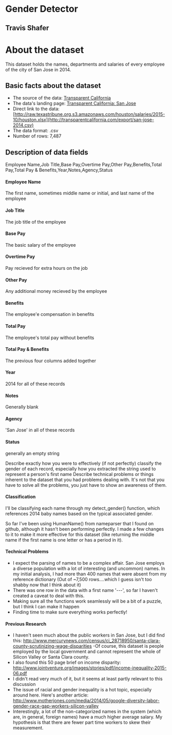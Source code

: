 # Gender Detector

## Travis Shafer


# About the dataset

This dataset holds the names, departments and salaries of every employee of the city of San Jose in 2014.


## Basic facts about the dataset

- The source of the data: [Transparent California](www.transparentcalifornia.com)
- The data's landing page: [Transparent California: San Jose](http://transparentcalifornia.com/salaries/2014/san-jose/)
- Direct link to the data: [http://raw.texastribune.org.s3.amazonaws.com/houston/salaries/2015-10/houston.xlsx](http://transparentcalifornia.com/export/san-jose-2014.csv)
- The data format: .csv
- Number of rows: 7,487

## Description of data fields
Employee Name,Job Title,Base Pay,Overtime Pay,Other Pay,Benefits,Total Pay,Total Pay & Benefits,Year,Notes,Agency,Status
#### Employee Name

The first name, sometimes middle name or initial, and last name of the employee

#### Job Title

The job title of the employee

#### Base Pay

The basic salary of the employee

#### Overtime Pay

Pay recieved for extra hours on the job

#### Other Pay

Any additional money recieved by the employee

#### Benefits

The employee'e compensation in benefits

#### Total Pay

The employee's total pay without benefits

#### Total Pay & Benefits

The previous four columns added together

#### Year

2014 for all of these records

#### Notes

Generally blank

#### Agency

'San Jose' in all of these records

#### Status

generally an empty string 

Describe exactly how you were to effectively (if not perfectly) classify the gender of each record, especially how you extracted the string used to represent a person's first name
Describe technical problems or things inherent to the dataset that you had problems dealing with. It's not that you have to solve all the problems, you just have to show an awareness of them.

#### Classification

I'll be classifying each name through my detect_gender() function, which references 2014 baby names based on the typical associated gender.

So far I've been using HumanName() from nameparser that I found on github, although it hasn't been performing perfectly. I made a few changes to it to make it more effective for this dataset (like returning the middle name if the first name is one letter or has a period in it). 

#### Technical Problems
- I expect the parsing of names to be a complex affair. San Jose employs a diverse population with a lot of interesting (and uncommon) names. In my initial analysis, I had more than 400 names that were absent from my reference dictionary (Out of ~7,500 rows....which I guess isn't too shabby now that I think about it)
- There was one row in the data with a first name '---', so far I haven't created a caveat to deal with this.
- Making sure all the functions work seamlessly will be a bit of a puzzle, but I think I can make it happen
- Finding time to make sure everything works perfectly!

#### Previous Research
- I haven't seen much about the public workers in San Jose, but I did find this: http://www.mercurynews.com/census/ci_28718950/santa-clara-county-scrutinizing-wage-disparities
-Of course, this dataset is people employed by the local government and cannot represent the whole of Silicon Valley or Santa Clara county.
- I also found this 50 page brief on income disparity: http://www.jointventure.org/images/stories/pdf/income-inequality-2015-06.pdf
- I didn't read very much of it, but it seems at least partly relevant to this discussion
- The issue of racial and gender inequality is a hot topic, especially around here. Here's another article: http://www.motherjones.com/media/2014/05/google-diversity-labor-gender-race-gap-workers-silicon-valley
- Interestingly, a lot of the non-categorized names in the system (which are, in general, foreign names) have a much higher average salary. My hypothesis is that there are fewer part time workers to skew their measurement.
